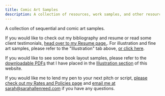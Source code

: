 ```yaml
---
title: Comic Art Samples
description: A collection of resources, work samples, and other resources for those interested in hiring me for their company or project.
---
```


A collection of sequential and comic art samples. 

If you would like to check out my bibliography and resume or read some client testimonials, [head over to my Resume page.](/resume). For illustration and fine art samples, please refer to the "Illustration" tab above, [or click here](/illustration).

If you would like to see some book layout samples, please refer to the [downloadable PDFs](/illustration/booklayoutsamples) that I have placed in the [Illustration section](/illustration) of this website.

If you would like me to lend my pen to your next pitch or script, [please check out my Rates and Policies page](/resume/hireme) and [email me at sarah@sarahallenreed.com](mailto:sarah@sarahallenreed.com) if you have any questions.

